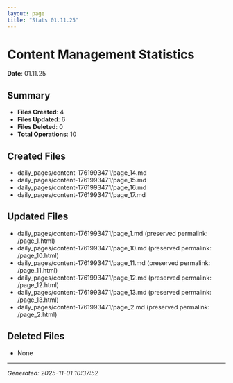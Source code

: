 ```yaml
---
layout: page
title: "Stats 01.11.25"
---
```


# Content Management Statistics

**Date**: 01.11.25

## Summary

- **Files Created**: 4
- **Files Updated**: 6  
- **Files Deleted**: 0
- **Total Operations**: 10

## Created Files

- daily_pages/content-1761993471/page_14.md
- daily_pages/content-1761993471/page_15.md
- daily_pages/content-1761993471/page_16.md
- daily_pages/content-1761993471/page_17.md

## Updated Files

- daily_pages/content-1761993471/page_1.md (preserved permalink: /page_1.html)
- daily_pages/content-1761993471/page_10.md (preserved permalink: /page_10.html)
- daily_pages/content-1761993471/page_11.md (preserved permalink: /page_11.html)
- daily_pages/content-1761993471/page_12.md (preserved permalink: /page_12.html)
- daily_pages/content-1761993471/page_13.md (preserved permalink: /page_13.html)
- daily_pages/content-1761993471/page_2.md (preserved permalink: /page_2.html)

## Deleted Files

- None

---
*Generated: 2025-11-01 10:37:52*
